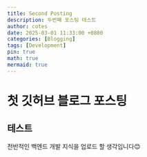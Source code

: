 ```yaml
---
title: Second Posting
description: 두번째 포스팅 테스트
author: cotes
date: 2025-03-01 11:33:00 +0800
categories: [Blogging]
tags: [Development]
pin: true
math: true
mermaid: true
---
```


# 첫 깃허브 블로그 포스팅

## 테스트

전반적인 백엔드 개발 지식을 업로드 할 생각입니다😊
